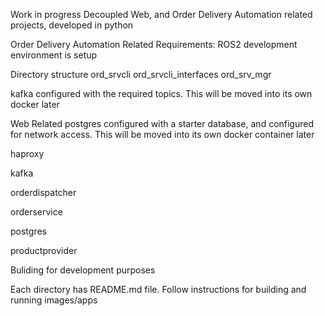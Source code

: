 Work in progress
Decoupled Web, and Order Delivery Automation related projects, developed in python

Order Delivery Automation Related 
Requirements: ROS2 development environment is setup

Directory structure
ord_srvcli
ord_srvcli_interfaces
ord_srv_mgr

kafka
configured with the required topics.  This will be moved into its own docker later

Web Related
postgres
configured with a starter database, and configured for network access.  This will be moved into its own docker container later

haproxy

kafka

orderdispatcher

orderservice

postgres

productprovider

Buliding for development purposes

Each directory has README.md file. Follow instructions for building and running images/apps




